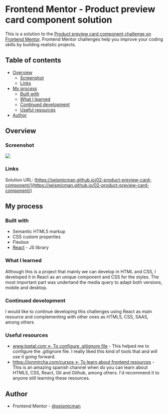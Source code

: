 # Frontend Mentor - Product preview card component solution

This is a solution to the [Product preview card component challenge on Frontend Mentor](https://www.frontendmentor.io/challenges/product-preview-card-component-GO7UmttRfa). Frontend Mentor challenges help you improve your coding skills by building realistic projects.

## Table of contents

- [Overview](#overview)
  - [Screenshot](#screenshot)
  - [Links](#links)
- [My process](#my-process)
  - [Built with](#built-with)
  - [What I learned](#what-i-learned)
  - [Continued development](#continued-development)
  - [Useful resources](#useful-resources)
- [Author](#author)

## Overview

### Screenshot

![](./screenshot.jpg)

### Links

Solution URL: [https://seismicman.github.io/02-product-preview-card-component/](https://seismicman.github.io/02-product-preview-card-component/)

## My process

### Built with

- Semantic HTML5 markup
- CSS custom properties
- Flexbox
- [React](https://reactjs.org/) - JS library

### What I learned

Although this is a project that mainly we can develop in HTML and CSS, I developed it in React as an unique component and CSS for the styles. The most important part was undertand the media query to adapt both versions, mobile and desktop.

### Continued development

I would like to continue developing this challenges using React as main resource and complementing with other ones as HTML5, CSS, SAAS, among others

### Useful resources

- [www.toptal.com <- To configure .gitignore file](https://www.toptal.com/developers/gitignore) - This helped me to configure the .gitignore file. I really liked this kind of tools that and will use it going forward.
- [https://jonmircha.com/cursos <- To learn about frontend resources](https://jonmircha.com/cursos) - This is an amazing spanish channel when do you can learn about HTML5, CSS, React, Git and Github, among others. I'd recommend it to anyone still learning these resources.

## Author

- Frontend Mentor - [@seismicman](https://www.frontendmentor.io/profile/seismicman)
